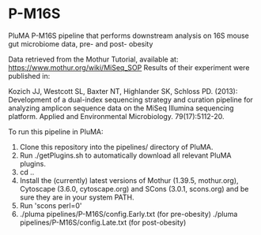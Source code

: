 # P-M16S
PluMA P-M16S pipeline that performs downstream analysis on 16S mouse gut microbiome data, pre- and post- obesity

Data retrieved from the Mothur Tutorial, available at: https://www.mothur.org/wiki/MiSeq_SOP
Results of their experiment were published in:

Kozich JJ, Westcott SL, Baxter NT, Highlander SK, Schloss PD. (2013): Development of a dual-index sequencing strategy and curation pipeline for analyzing amplicon sequence data on the MiSeq Illumina sequencing platform. Applied and Environmental Microbiology. 79(17):5112-20.


To run this pipeline in PluMA:

1. Clone this repository into the pipelines/ directory of PluMA.
2. Run ./getPlugins.sh to automatically download all relevant PluMA plugins.
3. cd ..
4. Install the (currently) latest versions of Mothur (1.39.5, mothur.org), Cytoscape (3.6.0, cytoscape.org) and SCons (3.0.1, scons.org) and be sure they are in your system PATH.
5. Run 'scons perl=0'
6. ./pluma pipelines/P-M16S/config.Early.txt (for pre-obesity)
   ./pluma pipelines/P-M16S/config.Late.txt (for post-obesity)

